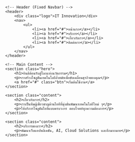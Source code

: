<!DOCTYPE html>
<html lang="th">
<head>
    <meta charset="UTF-8">
    <meta name="viewport" content="width=device-width, initial-scale=1.0">
    <title>Resume</title>
    <link rel="stylesheet" href="styles.css">
</head>
<body>

    <!-- Header (Fixed Navbar) -->
    <header>
        <div class="logo">IT Innovation</div>
        <nav>
            <ul>
                <li><a href="#">หน้าแรก</a></li>
                <li><a href="#">บริการ</a></li>
                <li><a href="#">เกี่ยวกับเรา</a></li>
                <li><a href="#">ติดต่อเรา</a></li>
            </ul>
        </nav>
    </header>

    <!-- Main Content -->
    <section class="hero">
        <h1>ยินดีต้อนรับสู่โลกแห่งนวัตกรรม</h1>
        <p>เราสร้างโซลูชันเทคโนโลยีล้ำสมัยเพื่อขับเคลื่อนธุรกิจของคุณ</p>
        <a href="#" class="btn">เริ่มต้นใช้งาน</a>
    </section>

    <section class="content">
        <h2>เกี่ยวกับเรา</h2>
        <p>เราเป็นทีมผู้เชี่ยวชาญด้านไอทีที่มุ่งมั่นพัฒนาเทคโนโลยีใหม่ ๆ</p>
        <p>ให้บริการโซลูชันไอทีแบบครบวงจร ตอบโจทย์ทุกความต้องการ</p>
    </section>

    <section class="content">
        <h2>บริการของเรา</h2>
        <p>พัฒนาเว็บแอปพลิเคชัน, AI, Cloud Solutions และอีกมากมาย</p>
    </section>

</body>
</html>
